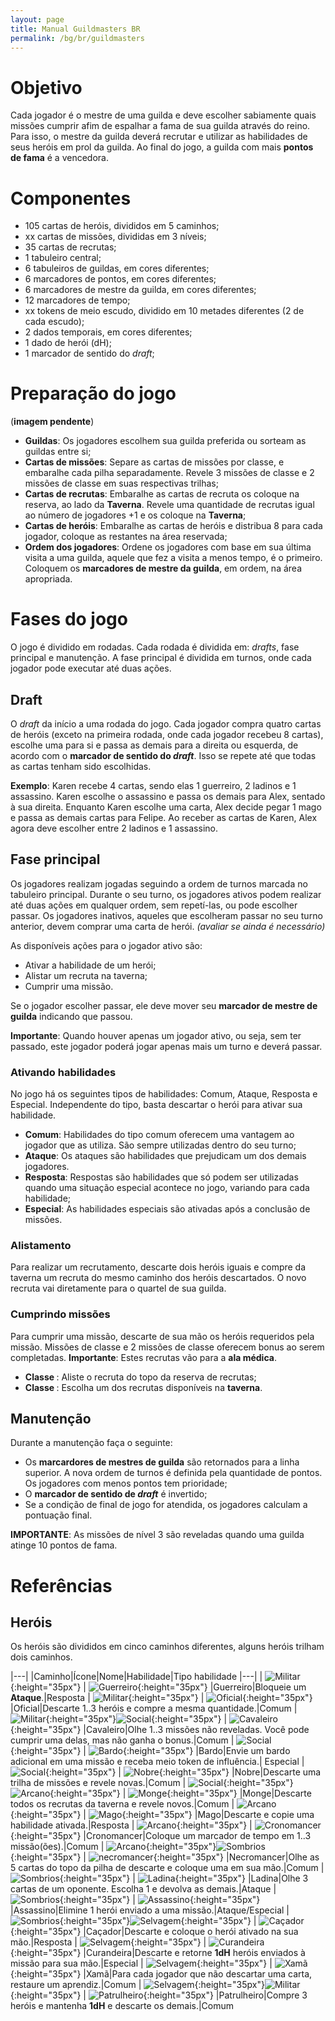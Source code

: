 ```yaml
---
layout: page
title: Manual Guildmasters BR
permalink: /bg/br/guildmasters
---
```

# Objetivo #
Cada jogador é o mestre de uma guilda e deve escolher sabiamente quais missões cumprir afim de espalhar a fama de sua guilda através do reino. Para isso, o mestre da guilda deverá recrutar e utilizar as habilidades de seus heróis em prol da guilda. Ao final do jogo, a guilda com mais **pontos de fama** é a vencedora.

# Componentes #
- 105 cartas de heróis, divididos em 5 caminhos;
- xx cartas de missões, divididas em 3 níveis;
- 35 cartas de recrutas;
- 1 tabuleiro central;
- 6 tabuleiros de guildas, em cores diferentes;
- 6 marcadores de pontos, em cores diferentes;
- 6 marcadores de mestre da guilda, em cores diferentes;
- 12 marcadores de tempo;
- xx tokens de meio escudo, dividido em 10 metades diferentes (2 de cada escudo); 
- 2 dados temporais, em cores diferentes;
- 1 dado de herói (dH);
- 1 marcador de sentido do *draft*;

# Preparação do jogo #

(**imagem pendente**)

- **Guildas**: Os jogadores escolhem sua guilda preferida ou sorteam as guildas entre si;
- **Cartas de missões**: Separe as cartas de missões por classe, e embaralhe cada pilha separadamente. Revele 3 missões de classe <span class="glyphicon glyphicon-star"></span> e 2 missões de classe <span class="glyphicon glyphicon-star"></span><span class="glyphicon glyphicon-star"></span> em suas respectivas trilhas;
- **Cartas de recrutas**: Embaralhe as cartas de recruta os coloque na reserva, ao lado da **Taverna**. Revele uma quantidade de recrutas igual ao número de jogadores +1 e os coloque na **Taverna**;
- **Cartas de heróis**: Embaralhe as cartas de heróis e distribua 8 para cada jogador, coloque as restantes na área reservada;
- **Ordem dos jogadores**: Ordene os jogadores com base em sua última visita a uma guilda, aquele que fez a visita a menos tempo, é o primeiro. Coloquem os **marcadores de mestre da guilda**, em ordem, na área apropriada.

# Fases do jogo #
O jogo é dividido em rodadas. Cada rodada é dividida em: _drafts_, fase principal e manutenção. A fase principal é dividida em turnos, onde cada jogador pode executar até duas ações.

## Draft ##
O _draft_ da início a uma rodada do jogo. Cada jogador compra quatro cartas de heróis (exceto na primeira rodada, onde cada jogador recebeu 8 cartas), escolhe uma para si e passa as demais para a direita ou esquerda, de acordo com o **marcador de sentido do *draft***. Isso se repete até que todas as cartas tenham sido escolhidas.

**Exemplo**: Karen recebe 4 cartas, sendo elas 1 guerreiro, 2 ladinos e 1 assassino. Karen escolhe o assassino e passa os demais para Alex, sentado à sua direita. Enquanto Karen escolhe uma carta, Alex decide pegar 1 mago e passa as demais cartas para Felipe. Ao receber as cartas de Karen, Alex agora deve escolher entre 2 ladinos e 1 assassino.

## Fase principal ##
Os jogadores realizam jogadas seguindo a ordem de turnos marcada no tabuleiro principal. Durante o seu turno, os jogadores ativos podem realizar até duas ações em qualquer ordem, sem repetí-las, ou pode escolher passar. Os jogadores inativos, aqueles que escolheram passar no seu turno anterior, devem comprar uma carta de herói. *(avaliar se ainda é necessário)*

As disponíveis ações para o jogador ativo são:
 - Ativar a habilidade de um herói;
 - Alistar um recruta na taverna;
 - Cumprir uma missão.

Se o jogador escolher passar, ele deve mover seu **marcador de mestre de guilda** indicando que passou.

**Importante**: Quando houver apenas um jogador ativo, ou seja, sem ter passado, este jogador poderá jogar apenas mais um turno e deverá passar.

### Ativando habilidades ###
No jogo há os seguintes tipos de habilidades: Comum, Ataque, Resposta e Especial. Independente do tipo, basta descartar o herói para ativar sua habilidade.
 - **Comum**: Habilidades do tipo comum oferecem uma vantagem ao jogador que as utiliza. São sempre utilizadas dentro do seu turno;
 - **Ataque**: Os ataques são habilidades que prejudicam um dos demais jogadores.
 - **Resposta**: Respostas são habilidades que só podem ser utilizadas quando uma situação especial acontece no jogo, variando para cada habilidade;
 - **Especial**: As habilidades especiais são ativadas após a conclusão de missões.

### Alistamento ###
Para realizar um recrutamento, descarte dois heróis iguais e compre da taverna um recruta do mesmo caminho dos heróis descartados. O novo recruta vai diretamente para o quartel de sua guilda.

### Cumprindo missões ###
Para cumprir uma missão, descarte de sua mão os heróis requeridos pela missão. Missões de classe <span class="glyphicon glyphicon-star"></span> e 2 missões de classe <span class="glyphicon glyphicon-star"></span><span class="glyphicon glyphicon-star"></span> oferecem bonus ao serem completadas. **Importante**: Estes recrutas vão para a **ala médica**.
 - **Classe <span class="glyphicon glyphicon-star"></span>**: Aliste o recruta do topo da reserva de recrutas;
 - **Classe <span class="glyphicon glyphicon-star"></span><span class="glyphicon glyphicon-star"></span>**: Escolha um dos recrutas disponíveis na **taverna**.

## Manutenção ##
Durante a manutenção faça o seguinte:
 - Os **marcardores de mestres de guilda** são retornados para a linha superior. A nova ordem de turnos é definida pela quantidade de pontos. Os jogadores com menos pontos tem prioridade;
 - O **marcador de sentido de *draft*** é invertido;
 - Se a condição de final de jogo for atendida, os jogadores calculam a pontuação final.




**IMPORTANTE**: As missões de nível 3 são reveladas quando uma guilda atinge 10 pontos de fama.



# Referências #
## Heróis ##
Os heróis são divididos em cinco caminhos diferentes, alguns heróis trilham dois caminhos.

|---|
|Caminho|Ícone|Nome|Habilidade|Tipo habilidade
|---|
| ![Militar](/assets/img/bg/gm/icons/militar.png){:height="35px"} | ![Guerreiro](/assets/img/bg/gm/icons/guerreiro.png){:height="35px"} |Guerreiro|Bloqueie um **Ataque**.|Resposta
| ![Militar](/assets/img/bg/gm/icons/militar.png){:height="35px"} | ![Oficial](/assets/img/bg/gm/icons/oficial.png){:height="35px"} |Oficial|Descarte 1..3 heróis e compre a mesma quantidade.|Comum
| ![Militar](/assets/img/bg/gm/icons/militar.png){:height="35px"}![Social](/assets/img/bg/gm/icons/social.png){:height="35px"} | ![Cavaleiro](/assets/img/bg/gm/icons/cavaleiro.png){:height="35px"} |Cavaleiro|Olhe 1..3 missões não reveladas. Você pode cumprir uma delas, mas não ganha o bonus.|Comum
| ![Social](/assets/img/bg/gm/icons/social.png){:height="35px"} | ![Bardo](/assets/img/bg/gm/icons/bardo.png){:height="35px"} |Bardo|Envie um bardo adicional em uma missão e receba meio token de influência.| Especial
| ![Social](/assets/img/bg/gm/icons/social.png){:height="35px"} | ![Nobre](/assets/img/bg/gm/icons/nobre.png){:height="35px"} |Nobre|Descarte uma trilha de missões e revele novas.|Comum
| ![Social](/assets/img/bg/gm/icons/social.png){:height="35px"}![Arcano](/assets/img/bg/gm/icons/arcano.png){:height="35px"} | ![Monge](/assets/img/bg/gm/icons/monge.png){:height="35px"} |Monge|Descarte todos os recrutas da taverna e revele novos.|Comum
| ![Arcano](/assets/img/bg/gm/icons/arcano.png){:height="35px"} | ![Mago](/assets/img/bg/gm/icons/mago.png){:height="35px"} |Mago|Descarte e copie uma habilidade ativada.|Resposta
| ![Arcano](/assets/img/bg/gm/icons/arcano.png){:height="35px"} | ![Cronomancer](/assets/img/bg/gm/icons/cronomancer.png){:height="35px"} |Cronomancer|Coloque um marcador de tempo em 1..3 missão(ões).|Comum
| ![Arcano](/assets/img/bg/gm/icons/arcano.png){:height="35px"}![Sombrios](/assets/img/bg/gm/icons/sombrio.png){:height="35px"} | ![necromancer](/assets/img/bg/gm/icons/necromancer.png){:height="35px"} |Necromancer|Olhe as 5 cartas do topo da pilha de descarte e coloque uma em sua mão.|Comum
| ![Sombrios](/assets/img/bg/gm/icons/sombrio.png){:height="35px"} | ![Ladina](/assets/img/bg/gm/icons/ladina.png){:height="35px"} |Ladina|Olhe 3 cartas de um oponente. Escolha 1 e devolva as demais.|Ataque
| ![Sombrios](/assets/img/bg/gm/icons/sombrio.png){:height="35px"} | ![Assassino](/assets/img/bg/gm/icons/assassino.png){:height="35px"} |Assassino|Elimine 1 herói enviado a uma missão.|Ataque/Especial
| ![Sombrios](/assets/img/bg/gm/icons/sombrio.png){:height="35px"}![Selvagem](/assets/img/bg/gm/icons/selvagem.png){:height="35px"} | ![Caçador](/assets/img/bg/gm/icons/cacador.png){:height="35px"} |Caçador|Descarte e coloque o herói ativado na sua mão.|Resposta
| ![Selvagem](/assets/img/bg/gm/icons/selvagem.png){:height="35px"} | ![Curandeira](/assets/img/bg/gm/icons/curandeira.png){:height="35px"} |Curandeira|Descarte e retorne **1dH** heróis enviados à missão para sua mão.|Especial
| ![Selvagem](/assets/img/bg/gm/icons/selvagem.png){:height="35px"} | ![Xamã](/assets/img/bg/gm/icons/xama.png){:height="35px"} |Xamã|Para cada jogador que não descartar uma carta, restaure um aprendiz.|Comum
| ![Selvagem](/assets/img/bg/gm/icons/selvagem.png){:height="35px"}![Militar](/assets/img/bg/gm/icons/militar.png){:height="35px"} | ![Patrulheiro](/assets/img/bg/gm/icons/patrulheiro.png){:height="35px"} |Patrulheiro|Compre 3 heróis e mantenha **1dH** e descarte os demais.|Comum




